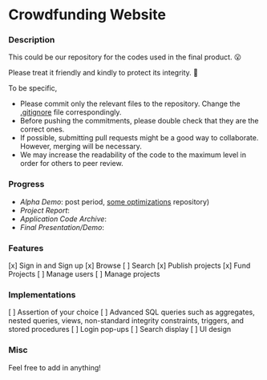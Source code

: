 # Crowdfunding Website

### Description

This could be our repository for the codes used in the final product. 😮

Please treat it friendly and kindly to protect its integrity. 🤣

To be specific,
- Please commit only the relevant files to the repository. Change the [.gitignore](/.gitignore) file correspondingly.
- Before pushing the commitments, please double check that they are the correct ones.
- If possible, submitting pull requests might be a good way to collaborate. However, merging will be necessary.
- We may increase the readability of the code to the maximum level in order for others to peer review.

### Progress

- _Alpha Demo_: post period, [some optimizations](github.com/CS2102-AY1819S1-Group10/alpha) repository)
- _Project Report_: 
- _Application Code Archive_: 
- _Final Presentation/Demo_: 

### Features

[x] Sign in and Sign up
[x] Browse
[ ] Search
[x] Publish projects
[x] Fund Projects
[ ] Manage users
[ ] Manage projects

### Implementations

[ ] Assertion of your choice
[ ] Advanced SQL queries such as aggregates, nested queries, views, non-standard integrity constraints, triggers, and stored procedures
[ ] Login pop-ups
[ ] Search display
[ ] UI design

### Misc

Feel free to add in anything!
